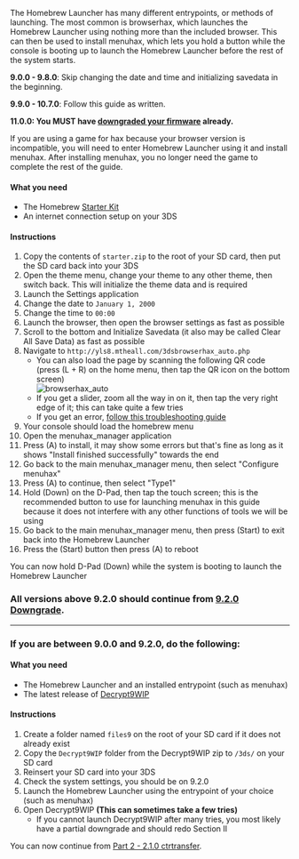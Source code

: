 The Homebrew Launcher has many different entrypoints, or methods of launching. The most common is browserhax, which launches the Homebrew Launcher using nothing more than the included browser. This can then be used to install menuhax, which lets you hold a button while the console is booting up to launch the Homebrew Launcher before the rest of the system starts.

**9.0.0 - 9.8.0**: Skip changing the date and time and initializing savedata in the beginning.

**9.9.0 - 10.7.0**: Follow this guide as written.

<!---
This isn't needed yet since 10.7 and 11.0 already use the latest browser version and will pass the check

**10.7.0 - 11.0.0**: Start on "Part 1 - Decrypt9"
  + **Set your primary DNS to `107.211.140.065` so as not to trigger the browser version check.**
  + If on this browser version, you ever receive a message to update your browser, you will need an alternate entry point from below as your browser will have detected it is not running the latest version.
  + Once this message appears for the first time, it is impossible to get rid of it so you must use a [non-browser entrypoint](Homebrew-Launcher-(No-Browser)).
-->

**11.0.0: You MUST have [downgraded your firmware](Firmware-Downgrade) already.**

If you are using a game for hax because your browser version is incompatible, you will need to enter Homebrew Launcher using it and install menuhax. After installing menuhax, you no longer need the game to complete the rest of the guide.

#### What you need

+ The Homebrew [Starter Kit](http://smealum.github.io/ninjhax2/starter.zip)
+ An internet connection setup on your 3DS

#### Instructions

1. Copy the contents of `starter.zip` to the root of your SD card, then put the SD card back into your 3DS
2. Open the theme menu, change your theme to any other theme, then switch back. This will initialize the theme data and is required
3. Launch the Settings application
4. Change the date to `January 1, 2000`
5. Change the time to `00:00`
6. Launch the browser, then open the browser settings as fast as possible
7. Scroll to the bottom and Initialize Savedata (it also may be called Clear All Save Data) as fast as possible
8. Navigate to `http://yls8.mtheall.com/3dsbrowserhax_auto.php`
    + You can also load the page by scanning the following QR code (press (L + R) on the home menu, then tap the QR icon on the bottom screen)     
![browserhax_auto](https://yls8.mtheall.com/3dsbrowserhax_auto_qrcode.png)
    + If you get a slider, zoom all the way in on it, then tap the very right edge of it; this can take quite a few tries
    + If you get an error, [follow this troubleshooting guide](Troubleshooting#ts_browser)
9. Your console should load the homebrew menu
10. Open the menuhax_manager application
11. Press (A) to install, it may show some errors but that's fine as long as it shows "Install finished successfully" towards the end
12. Go back to the main menuhax_manager menu, then select "Configure menuhax"
13. Press (A) to continue, then select "Type1"
14. Hold (Down) on the D-Pad, then tap the touch screen; this is the recommended button to use for launching menuhax in this guide because it does not interfere with any other functions of tools we will be using
15. Go back to the main menuhax_manager menu, then press (Start) to exit back into the Homebrew Launcher
16. Press the (Start) button then press (A) to reboot

You can now hold D-Pad (Down) while the system is booting to launch the Homebrew Launcher

### All versions above 9.2.0 should continue from [9.2.0 Downgrade](9.2.0-Downgrade).

___

### If you are between 9.0.0 and 9.2.0, do the following:

#### What you need

* The Homebrew Launcher and an installed entrypoint (such as menuhax)
* The latest release of [Decrypt9WIP](https://github.com/d0k3/Decrypt9WIP/releases)

#### Instructions

1. Create a folder named `files9` on the root of your SD card if it does not already exist
3. Copy the `Decrypt9WIP` folder from the Decrypt9WIP zip to `/3ds/` on your SD card
6. Reinsert your SD card into your 3DS
1. Check the system settings, you should be on 9.2.0
2. Launch the Homebrew Launcher using the entrypoint of your choice (such as menuhax)
3. Open Decrypt9WIP **(This can sometimes take a few tries)**
    + If you cannot launch Decrypt9WIP after many tries, you most likely have a partial downgrade and should redo Section II

You can now continue from [Part 2 - 2.1.0 ctrtransfer](Part-2-(2.1.0-ctrtransfer)).